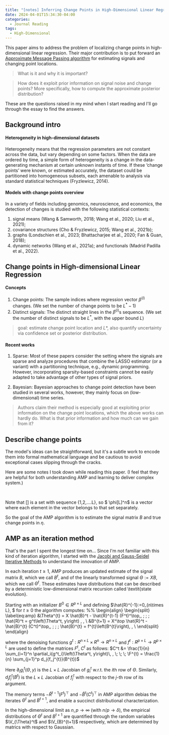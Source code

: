 ```yaml
---
title: "[notes] Inferring Change Points in High-Dimensional Linear Regression via Approximate Message Passing"
date: 2024-04-01T15:34:30-04:00
categories:
  - Journal Reading
tags:
  - High-Dimensional
---
```


This paper aims to address the problem of localizing change points in high-dimensional linear regression. Their major contribution is to put forward an [Approximate Message Passing algorithm](https://arxiv.org/abs/2404.07864) for estimating signals and changing point locations. 

> What is it and why it is important?

> How does it exploit prior information on signal noise and change points? More specifically, how to compute the approximate posterior distribution?

These are the questions raised in my mind when I start reading and I'll go through the essay to find the answers.

## Background intro

#### Heterogeneity in high-dimensional datasets

Heterogeneity means that the regression parameters are not constant across the data, but vary depending on some factors. When the data are ordered by time, a simple form of heterogeneity is a change in the data-generating mechanism at certain unknown instants of time. If these ‘change points’ were known, or estimated accurately, the dataset could be partitioned into homogeneous subsets, each amenable to analysis via standard statistical techniques (Fryzlewicz, 2014). 

#### Models with change points overview

In a variety of fields including genomics, neuroscience, and economics, the detection of changes is studied with the following statistical contexts: 

1. signal means (Wang & Samworth, 2018; Wang et al., 2020; Liu et al., 2021); 
2. covariance structures (Cho & Fryzlewicz, 2015; Wang et al., 2021b); 
3. graphs (Londschien et al., 2023; Bhattacharjee et al., 2020; Fan & Guan, 2018); 
4. dynamic networks (Wang et al., 2021a); and functionals (Madrid Padilla et al., 2022). 

## Change points in High-dimensional Linear Regression

#### Concepts

1. Change points: The sample indices where regression vector $\beta^{(i)}$ changes. (We set the number of change points to be $L^*-1$)
2. Distinct signals: The distinct straight lines in the $\beta^{(i)}$s sequence. (We set the number of distinct signals to be $L^*$, with the upper bound $L$)

> goal: estimate change point location and $L*$, also quantify uncertainty via confidence set or posterior distribution.

#### Recent works

1. Sparse: Most of these papers consider the setting where the signals are sparse and analyze procedures that combine the LASSO estimator (or a variant) with a partitioning technique, e.g., dynamic programming. However, incorporating sparsity-based constraints cannot be easily adapted to take advantage of other types of signal priors.  

2. Bayesian: Bayesian approaches to change point detection have been studied in several works, however, they mainly focus on (low-dimensional) time series.

> Authors claim their method is especially good at exploiting prior information on the change point locations, which the above works can hardly do. What is that prior information and how much can we gain from it?
 
 
## Describe change points

The model's ideas can be straightforward, but it's a subtle work to encode them into formal mathematical language and be cautious to avoid exceptional cases slipping through the cracks.

Here are some notes I took down while reading this paper. (I feel that they are helpful for both understanding AMP and learning to deliver complex system.)

<img src="{{ site.url }}{{ site.baseurl }}/assets/images/changepoint/1.jpg" alt="">

<img src="{{ site.url }}{{ site.baseurl }}/assets/images/changepoint/2.jpg" alt="">

<img src="{{ site.url }}{{ site.baseurl }}/assets/images/changepoint/3.jpg" alt="">

Note that [] is a set with sequence {1,2,....L}, so $ \phi[L]^n$ is a vector where each element in the vector belongs to that set separately.

So the goal of the AMP algorithm is to estimate the signal matrix $B$ and true change points in $\eta$.

## AMP as an iteration method
That's the part I spent the longest time on... Since I'm not familiar with this kind of iteration algorithm, I started with the [Jacobi and Gauss-Seidel Iterative Methods](https://www3.nd.edu/~zxu2/acms40390F12/Lec-7.3.pdf) to understand the innovation of AMP. 

In each iteration $t \ge 1$, AMP produces an updated estimate of the signal matrix $B$, which we call $B^t$, and of the linearly transformed signal $\Theta:=XB$, which we call $\Theta^t$. 
These estimates have distributions that can be described by a deterministic low-dimensional matrix recursion called \textit{state evolution}. 

Starting with an initializer $B^0\in R^{p\times L}$ and defining $\hat{R}^{-1}:=0_{n\times L}, $ for $t \geq 0$ the algorithm computes:
%%
\begin{align}
\begin{split}
\label{eq:amp}
    &\Theta^{t} = X \hat{B}^t -  \hat{R}^{t-1} (F^t)^\top\,, \; \; \; \hat{R}^t = g^t\left(\Theta^t, y\right) \, ,  \\
    &B^{t+1} = X^\top \hat{R}^t -  \hat{B}^{t} (C^t)^\top\,, \; \; \; \hat{B}^{t} = f^{t}\left(B^{t}\right), \, \\
\end{split}
\end{align}

where the denoising functions $g^t: R^{n\times L}\times R^{n}\to R^{n\times L}$ and $f^t: R^{p\times L}\to R^{p\times L}$ are used to define the matrices $F^t$, $C^t$ as follows:
$C^t &= \frac{1}{n} \sum_{i=1}^n \partial_i{g^t_i}\left(\Theta^t, y\right)\, , \; \; \; \F^{t} = \frac{1}{n} \sum_{j=1}^p d_j{f_j^{t}}(B^{t})$

Here $\partial_i{g^t_i}\left(\Theta, y\right)$ is the $L\times L$ Jacobian  of $g^t_i$ w.r.t. the $i$th row of $\Theta$.
Similarly, $d_j{f_j^{t}}(B^{t})$ is the $L \times L$ Jacobian of $f_j^t$ with respect to the $j$-th row of its argument. 

The memory terms $-\hat{R}^{t-1} (F^t)^\top$ and $-\hat{B}^{t} (C^t)^\top$ in AMP algorithm debias the iterates $\Theta^t$ and $B^{t+1}$, and enable a succinct distributional characterization.  

In the high-dimensional limit as $n,p\to\infty$ (with $n/p \to \delta$),  the empirical distributions of $\Theta^t$ and $B^{t+1}$ are quantified through the random variables $\V_{\Theta}^t$ and $\V_{B}^{t+1}$ respectively, which are determined by matrics with respect to Gaussian.



